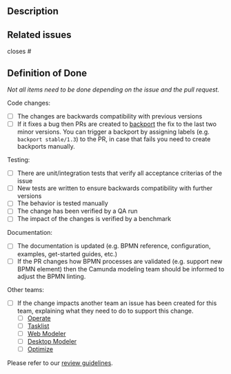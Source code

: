 ## Description

<!-- Please explain the changes you made here. -->

## Related issues

<!-- Which issues are closed by this PR or are related -->

closes #

<!-- Cut-off marker
_All lines under and including the cut-off marker will be removed from the merge commit message_

## Definition of Ready

Please check the items that apply, before requesting a review.

You can find more details about these items in our wiki page about [Pull Requests and Code Reviews](https://github.com/camunda/zeebe/wiki/Pull-Requests-and-Code-Reviews).

* [ ] I've reviewed my own code
* [ ] I've written a clear changelist description
* [ ] I've narrowly scoped my changes
* [ ] I've separated structural from behavioural changes
-->

## Definition of Done

<!-- Please check the items that apply, before merging or (if possible) before requesting a review. -->

_Not all items need to be done depending on the issue and the pull request._

Code changes:
* [ ] The changes are backwards compatibility with previous versions
* [ ] If it fixes a bug then PRs are created to [backport](https://github.com/camunda/zeebe/compare/stable/0.24...main?expand=1&template=backport_template.md&title=[Backport%200.24]) the fix to the last two minor versions. You can trigger a backport by assigning labels (e.g. `backport stable/1.3`) to the PR, in case that fails you need to create backports manually.

Testing:
* [ ] There are unit/integration tests that verify all acceptance criterias of the issue
* [ ] New tests are written to ensure backwards compatibility with further versions
* [ ] The behavior is tested manually
* [ ] The change has been verified by a QA run
* [ ] The impact of the changes is verified by a benchmark

Documentation:
* [ ] The documentation is updated (e.g. BPMN reference, configuration, examples, get-started guides, etc.)
* [ ] If the PR changes how BPMN processes are validated (e.g. support new BPMN element) then the Camunda modeling team should be informed to adjust the BPMN linting.

Other teams:
* [ ] If the change impacts another team an issue has been created for this team, explaining what they need to do to support this change.
  - [ ] [Operate](https://github.com/camunda/operate/issues)
  - [ ] [Tasklist](https://github.com/camunda/tasklist/issues)
  - [ ] [Web Modeler](https://github.com/camunda/web-modeler/issues)
  - [ ] [Desktop Modeler](https://github.com/camunda/camunda-modeler/issues)
  - [ ] [Optimize](https://github.com/camunda/camunda-optimize/issues)

Please refer to our [review guidelines](https://github.com/camunda/zeebe/wiki/Pull-Requests-and-Code-Reviews#code-review-guidelines).
